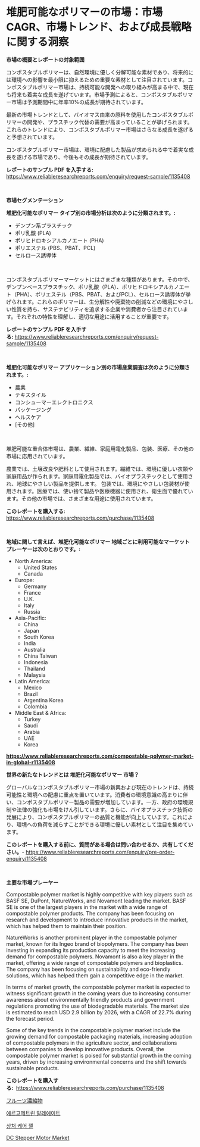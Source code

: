 <p><h1>堆肥可能なポリマーの市場：市場CAGR、市場トレンド、および成長戦略に関する洞察</h1></p><p><strong>市場の概要とレポートの対象範囲</strong></p>
<p><p>コンポスタブルポリマーは、自然環境に優しく分解可能な素材であり、将来的には環境への影響を最小限に抑えるための重要な素材として注目されています。コンポスタブルポリマー市場は、持続可能な開発への取り組みが高まる中で、現在も将来も着実な成長を遂げています。市場予測によると、コンポスタブルポリマー市場は予測期間中に年率10%の成長が期待されています。</p><p>最新の市場トレンドとして、バイオマス由来の原料を使用したコンポスタブルポリマーの開発や、プラスチック代替の需要が高まっていることが挙げられます。これらのトレンドにより、コンポスタブルポリマー市場はさらなる成長を遂げると予想されています。</p><p>コンポスタブルポリマー市場は、環境に配慮した製品が求められる中で着実な成長を遂げる市場であり、今後もその成長が期待されています。</p></p>
<p><strong>レポートのサンプル PDF を入手する:</strong> <a href="https://www.reliableresearchreports.com/enquiry/request-sample/1135408">https://www.reliableresearchreports.com/enquiry/request-sample/1135408</a></p>
<p>&nbsp;</p>
<p><strong>市場セグメンテーション</strong></p>
<p><strong>堆肥化可能なポリマー タイプ別の市場分析は次のように分類されます。:</strong></p>
<p><ul><li>デンプン系プラスチック</li><li>ポリ乳酸 (PLA)</li><li>ポリヒドロキシアルカノエート (PHA)</li><li>ポリエステル (PBS、PBAT、PCL)</li><li>セルロース誘導体</li></ul></p>
<p>&nbsp;</p>
<p><p>コンポスタブルポリマーマーケットにはさまざまな種類があります。その中で、デンプンベースプラスチック、ポリ乳酸（PLA）、ポリヒドロキシアルカノエート（PHA）、ポリエステル（PBS、PBAT、およびPCL）、セルロース誘導体が挙げられます。これらのポリマーは、生分解性や廃棄物の削減などの環境にやさしい性質を持ち、サステナビリティを追求する企業や消費者から注目されています。それぞれの特性を理解し、適切な用途に活用することが重要です。</p></p>
<p><strong>レポートのサンプル PDF を入手する:</strong>&nbsp;<a href="https://www.reliableresearchreports.com/enquiry/request-sample/1135408">https://www.reliableresearchreports.com/enquiry/request-sample/1135408</a></p>
<p>&nbsp;</p>
<p><strong> 堆肥化可能なポリマー アプリケーション別の市場産業調査は次のように分類されます。:</strong></p>
<p><ul><li>農業</li><li>テキスタイル</li><li>コンシューマーエレクトロニクス</li><li>パッケージング</li><li>ヘルスケア</li><li>[その他]</li></ul></p>
<p>&nbsp;</p>
<p><p>堆肥可能な重合体市場は、農業、繊維、家庭用電化製品、包装、医療、その他の市場に応用されています。 </p><p>農業では、土壌改良や肥料として使用されます。繊維では、環境に優しい衣類や家庭用品が作られます。家庭用電化製品では、バイオプラスチックとして使用され、地球にやさしい製品を提供します。 包装では、環境にやさしい包装材が使用されます。医療では、使い捨て製品や医療機器に使用され、衛生面で優れています。その他の市場では、さまざまな用途に使用されています。</p></p>
<p><strong>このレポートを購入する:</strong>&nbsp; <a href="https://www.reliableresearchreports.com/purchase/1135408">https://www.reliableresearchreports.com/purchase/1135408</a></p>
<p>&nbsp;</p>
<p><strong>地域に関して言えば、堆肥化可能なポリマー 地域ごとに利用可能なマーケットプレーヤーは次のとおりです。:</strong></p>
<p><ul>
    <li>
        North America:
        <ul>
            <li>United States</li>
            <li>Canada</li>
        </ul>
    </li>
    <li>
        Europe:
        <ul>
            <li>Germany</li>
            <li>France</li>
            <li>U.K.</li>
            <li>Italy</li>
            <li>Russia</li>
        </ul>
    </li>
    <li>
        Asia-Pacific:
        <ul>
            <li>China</li>
            <li>Japan</li>
            <li>South Korea</li>
            <li>India</li>
            <li>Australia</li>
            <li>China Taiwan</li>
            <li>Indonesia</li>
            <li>Thailand</li>
            <li>Malaysia</li>
        </ul>
    </li>
    <li>
        Latin America:
        <ul>
            <li>Mexico</li>
            <li>Brazil</li>
            <li>Argentina Korea</li>
            <li>Colombia</li>
        </ul>
    </li>
    <li>
        Middle East & Africa:
        <ul>
            <li>Turkey</li>
            <li>Saudi</li>
            <li>Arabia</li>
            <li>UAE</li>
            <li>Korea</li>
        </ul>
    </li>
    </ul></p>
<p><strong><a href="https://www.reliableresearchreports.com/compostable-polymer-market-in-global-r1135408">https://www.reliableresearchreports.com/compostable-polymer-market-in-global-r1135408</a></strong>&nbsp;</p>
<p><strong>世界の新たなトレンドとは 堆肥化可能なポリマー 市場？</strong></p>
<p><p>グローバルなコンポスタブルポリマー市場の新興および現在のトレンドは、持続可能性と環境への配慮に重点を置いています。消費者の環境意識の高まりに伴い、コンポスタブルポリマー製品の需要が増加しています。一方、政府の環境規制や法律の強化も市場をけん引しています。さらに、バイオプラスチック技術の発展により、コンポスタブルポリマーの品質と機能が向上しています。これにより、環境への負荷を減らすことができる環境に優しい素材として注目を集めています。</p></p>
<p><strong>このレポートを購入する前に、質問がある場合は問い合わせるか、共有してください。</strong>- <a href="https://www.reliableresearchreports.com/enquiry/pre-order-enquiry/1135408">https://www.reliableresearchreports.com/enquiry/pre-order-enquiry/1135408</a></p>
<p>&nbsp;</p>
<p><strong>主要な市場プレーヤー</strong></p>
<p><p>Compostable polymer market is highly competitive with key players such as BASF SE, DuPont, NatureWorks, and Novamont leading the market. BASF SE is one of the largest players in the market with a wide range of compostable polymer products. The company has been focusing on research and development to introduce innovative products in the market, which has helped them to maintain their position.</p><p>NatureWorks is another prominent player in the compostable polymer market, known for its Ingeo brand of biopolymers. The company has been investing in expanding its production capacity to meet the increasing demand for compostable polymers. Novamont is also a key player in the market, offering a wide range of compostable polymers and bioplastics. The company has been focusing on sustainability and eco-friendly solutions, which has helped them gain a competitive edge in the market.</p><p>In terms of market growth, the compostable polymer market is expected to witness significant growth in the coming years due to increasing consumer awareness about environmentally friendly products and government regulations promoting the use of biodegradable materials. The market size is estimated to reach USD 2.9 billion by 2026, with a CAGR of 22.7% during the forecast period.</p><p>Some of the key trends in the compostable polymer market include the growing demand for compostable packaging materials, increasing adoption of compostable polymers in the agriculture sector, and collaborations between companies to develop innovative products. Overall, the compostable polymer market is poised for substantial growth in the coming years, driven by increasing environmental concerns and the shift towards sustainable products.</p></p>
<p><strong>このレポートを購入する:</strong>&nbsp;&nbsp;<a href="https://www.reliableresearchreports.com/purchase/1135408">https://www.reliableresearchreports.com/purchase/1135408</a></p>
<p><p><a href="https://github.com/cbigkbh02719/Market-Research-Report-List-1/blob/main/891125437465.md">フルーツ濃縮物</a></p><p><a href="https://medium.com/@wilsoniehn789562023/%EC%97%90%EB%A5%B4%EA%B3%A0%EB%A9%94%ED%8A%B8%EB%A6%B0-%EB%A7%90%EB%A0%88%EC%9D%B4%ED%8A%B8-%EC%8B%9C%EC%9E%A5-%EB%B6%84%EC%84%9D-cagr-%EC%8B%9C%EC%9E%A5-%EC%84%B8%EB%B6%84%ED%99%94-%EB%B0%8F-%EA%B8%80%EB%A1%9C%EB%B2%8C-%EC%82%B0%EC%97%85-%EA%B0%9C%EC%9A%94-120f9bcf64d5">에르고메트린 말레에이트</a></p><p><a href="https://medium.com/@johnsonlowe2023_38650/%EC%83%81%EC%B2%98-%EA%B4%80%EB%A6%AC-%EC%A0%A4-%EC%8B%9C%EC%9E%A5-2031%EB%85%84%EA%B9%8C%EC%A7%80%EC%9D%98-%EB%8F%99%ED%96%A5-%EC%98%88%EC%B8%A1-%EB%B0%8F-%EA%B2%BD%EC%9F%81-%EB%B6%84%EC%84%9D-f5f679f237c1">상처 케어 젤</a></p><p><a href="https://medium.com/@kaceyrath00/dc-stepper-motor-market-research-report-its-history-and-forecast-2024-to-2031-e653431f7aa7">DC Stepper Motor Market</a></p></p>